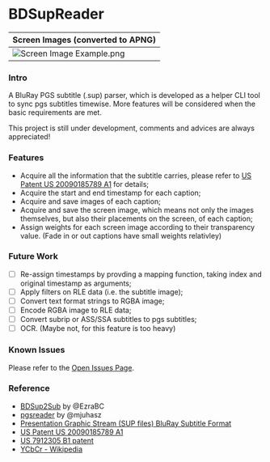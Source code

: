 # BDSupReader
Screen Images (converted to APNG) |
------------ |
![Screen Image Example.png](https://github.com/Sec-ant/BDSupReader/blob/master/Screen%20Image%20Example.png?raw=true) |

### Intro
A BluRay PGS subtitle (.sup) parser, which is developed as a helper CLI tool to sync pgs subtitles timewise. More features will be considered when the basic requirements are met.

This project is still under development, comments and advices are always appreciated!

### Features
* Acquire all the information that the subtitle carries, please refer to [US Patent US 20090185789 A1](https://encrypted.google.com/patents/US20090185789?cl=da) for details;
* Acquire the start and end timestamp for each caption;
* Acquire and save images of each caption;
* Acquire and save the screen image, which means not only the images themselves, but also their placements on the screen, of each caption;
* Assign weights for each screen image according to their transparency value. (Fade in or out captions have small weights relativley)

### Future Work
- [ ] Re-assign timestamps by provding a mapping function, taking index and original timestamp as arguments;
- [ ] Apply filters on RLE data (i.e. the subtitle image);
- [ ] Convert text format strings to RGBA image;
- [ ] Encode RGBA image to RLE data;
- [ ] Convert subrip or ASS/SSA subtitles to pgs subtitles;
- [ ] OCR. (Maybe not, for this feature is too heavy)

### Known Issues
Please refer to the [Open Issues Page](https://github.com/Sec-ant/BDSupReader/issues?q=is%3Aopen).

### Reference
* [BDSup2Sub](https://github.com/mjuhasz/BDSup2Sub) by @EzraBC
* [pgsreader](https://github.com/EzraBC/pgsreader) by @mjuhasz
* [Presentation Graphic Stream (SUP files) BluRay Subtitle Format](http://blog.thescorpius.com/index.php/2017/07/15/presentation-graphic-stream-sup-files-bluray-subtitle-format/)
* [US Patent US 20090185789 A1](https://encrypted.google.com/patents/US20090185789?cl=da)
* [US 7912305 B1 patent](https://www.google.com/patents/US7912305)
* [YCbCr - Wikipedia](https://en.wikipedia.org/wiki/YCbCr)
